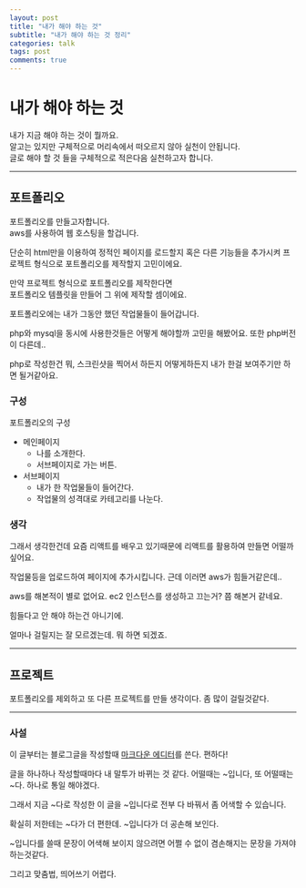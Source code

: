 ```yaml
---
layout: post
title: "내가 해야 하는 것"
subtitle: "내가 해야 하는 것 정리"
categories: talk
tags: post
comments: true
---
```


# 내가 해야 하는 것

내가 지금 해야 하는 것이 뭘까요.  
알고는 있지만 구체적으로 머리속에서 떠오르지 않아 실천이 안됩니다.  
글로 해야 할 것 들을 구체적으로 적은다음 실천하고자 합니다.

*** 

## 포트폴리오

포트폴리오를 만들고자합니다.  
aws를 사용하여 웹 호스팅을 할겁니다.  

단순히 html만을 이용하여 정적인 페이지를 로드할지 혹은 다른 기능들을 추가시켜 프로젝트 형식으로 포트폴리오를 제작할지 고민이에요.  

만약 프로젝트 형식으로 포트폴리오를 제작한다면  
포트폴리오 템플릿을 만들어 그 위에 제작할 셈이에요.

포트폴리오에는 내가 그동안 했던 작업물들이 들어갑니다.

php와 mysql을 동시에 사용한것들은 어떻게 해야할까 고민을 해봤어요.
또한 php버전이 다른데..

php로 작성한건 뭐, 스크린샷을 찍어서 하든지 어떻게하든지 내가 한걸 보여주기만 하면 될거같아요.

### 구성

포트폴리오의 구성

 - 메인페이지
	 - 나를 소개한다.
	 - 서브페이지로 가는 버튼.
 - 서브페이지
	 - 내가 한 작업물들이 들어간다.
	 - 작업물의 성격대로 카테고리를 나눈다.

### 생각

그래서 생각한건데 요즘 리액트를 배우고 있기때문에 리액트를 활용하여 만들면 어떨까싶어요.

작업물등을 업로드하여 페이지에 추가시킵니다.
근데 이러면 aws가 힘들거같은데..

aws를 해본적이 별로 없어요. ec2 인스턴스를 생성하고 끄는거? 쯤 해본거 같네요.

힘들다고 안 해야 하는건 아니기에.

얼마나 걸릴지는 잘 모르겠는데. 뭐 하면 되겠죠.

***

## 프로젝트

포트폴리오를 제외하고 또 다른 프로젝트를 만들 생각이다.
좀 많이 걸릴것같다.

***

### 사설

이 글부터는 블로그글을 작성할때 [마크다운 에디터](https://stackedit.io)를 쓴다.
편하다! 

글을 하나하나 작성할때마다 내 말투가 바뀌는 것 같다.
어떨때는 ~입니다, 또 어떨때는 ~다.
하나로 통일 해야겠다.

그래서 지금 ~다로 작성한 이 글을 ~입니다로 전부 다 바꿔서 좀 어색할 수 있습니다.

확실히 저한테는 ~다가 더 편한데. ~입니다가 더 공손해 보인다.

~입니다를 쓸때 문장이 어색해 보이지 않으려면 어쩔 수 없이 겸손해지는 문장을 가져야 하는것같다.

그리고 맞춤법, 띄어쓰기 어렵다.
<!--stackedit_data:
eyJoaXN0b3J5IjpbLTE5NTUzNjYwMzUsLTgzODM5MDYwN119
-->